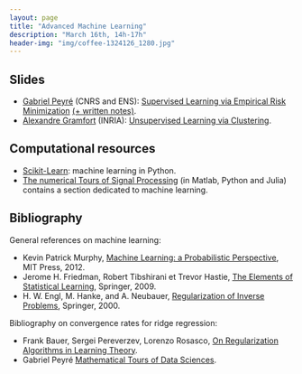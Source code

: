 ```yaml
---
layout: page
title: "Advanced Machine Learning"
description: "March 16th, 14h-17h"
header-img: "img/coffee-1324126_1280.jpg"
---
```


Slides
----

- [Gabriel Peyré](http://www.gpeyre.com) (CNRS and ENS): [Supervised Learning via Empirical Risk Minimization](../slides/mc13-peyre.pdf) [(+ written notes)](../slides/mc13-peyre-notes.pdf).
- [Alexandre Gramfort](http://alexandre.gramfort.net/) (INRIA): [Unsupervised Learning via Clustering](../slides/mc13-gramfort.pdf).


Computational resources
----

- [Scikit-Learn](http://scikit-learn.org/): machine learning in Python.
- [The numerical Tours of Signal Processing](http://www.numerical-tours.com) (in Matlab, Python and Julia) contains a section dedicated to machine learning.

Bibliography
----

General references on machine learning:

- Kevin Patrick Murphy, [Machine Learning: a Probabilistic Perspective](https://www.cs.ubc.ca/~murphyk/MLbook/), MIT Press, 2012.
- Jerome H. Friedman, Robert Tibshirani et Trevor Hastie, [The Elements of Statistical Learning](https://statweb.stanford.edu/~tibs/ElemStatLearn/), Springer, 2009.
- H. W. Engl, M. Hanke, and A. Neubauer, [Regularization of Inverse Problems](http://www.springer.com/br/book/9780792341574), Springer, 2000.

Bibliography on convergence rates for ridge regression:

- Frank Bauer, Sergei Pereverzev, Lorenzo Rosasco, [On Regularization Algorithms in Learning Theory](https://pdfs.semanticscholar.org/2361/255c1c6927419a5bb80779f510a785f70adf.pdf).
- Gabriel Peyré [Mathematical Tours
of Data Sciences](https://mathematical-tours.github.io/).
